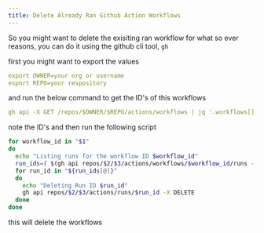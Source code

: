```yaml
---
title: Delete Already Ran Github Action Workflows
---
```


So you might want to delete the exisiting ran workflow for what so ever reasons, you can do it using the github cli tool, ```gh```

first you might want to export the values

```yaml
export OWNER=your org or username
export REPO=your respository
```

and run the below command to get the ID's of this workflows

```yaml
gh api -X GET /repos/$OWNER/$REPO/actions/workflows | jq '.workflows[] | .name,.id'
```

note the ID's and then run the following script

```sh
for workflow_id in "$1"
do
  echo "Listing runs for the workflow ID $workflow_id"
  run_ids=( $(gh api repos/$2/$3/actions/workflows/$workflow_id/runs --paginate | jq '.workflow_runs[].id') )
  for run_id in "${run_ids[@]}"
  do
    echo "Deleting Run ID $run_id"
    gh api repos/$2/$3/actions/runs/$run_id -X DELETE
  done
done
```

this will delete the workflows